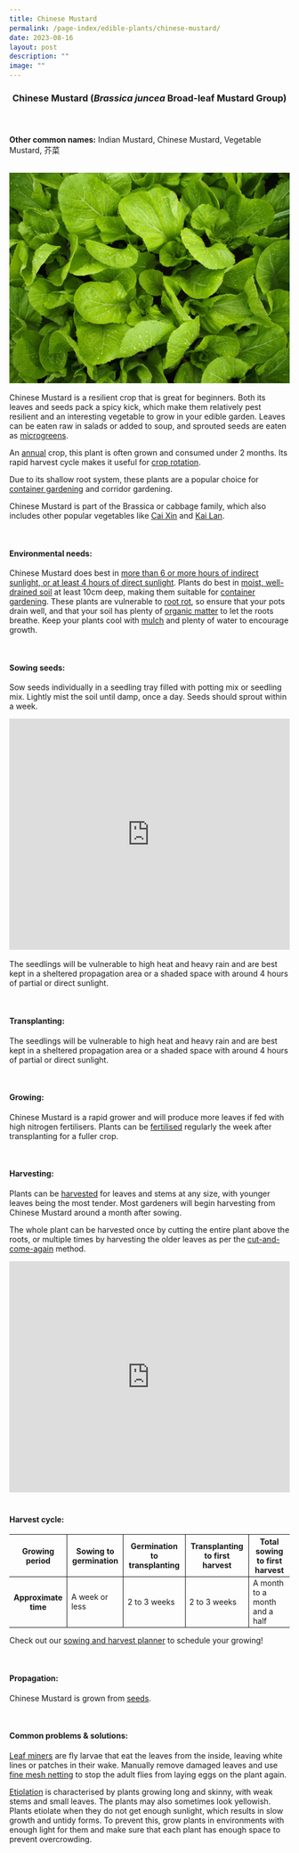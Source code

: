 ```yaml
---
title: Chinese Mustard
permalink: /page-index/edible-plants/chinese-mustard/
date: 2023-08-16
layout: post
description: ""
image: ""
---
```

<header> 
<h3>Chinese Mustard (<em>Brassica juncea</em> Broad-leaf Mustard Group)</h3> 
</header> 
 
<section> 
	<p><strong>Other common names:</strong> Indian Mustard, Chinese Mustard, Vegetable Mustard, 芥菜</p> 
	<br> 
</section> 
 
<section>
	<img src="/images/Plants/ChineseMustard%20(1).jpg">
	<p>Chinese Mustard is a resilient crop that is great for beginners. Both its leaves and seeds pack a spicy kick, which make them relatively pest resilient and an interesting vegetable to grow in your edible garden. Leaves can be eaten raw in salads or added to soup, and sprouted seeds are eaten as <a href="/page-index/horticulture-techniques/microgreens/">microgreens</a>.</p>
	<p>An <a href="/learn-more-about-gardening/glossary/#a">annual</a> crop, this plant is often grown and consumed under 2 months. Its rapid harvest cycle makes it useful for <a href="/page-index/horticulture-techniques/crop-rotation/">crop rotation</a>.</p>
	<p>Due to its shallow root system, these plants are a popular choice for <a href="/page-index/horticulture-techniques/planting-in-containers/">container gardening</a> and corridor gardening.</p>
	<p>Chinese Mustard is part of the Brassica or cabbage family, which also includes other popular vegetables like <a href="/page-index/edible-plants/cai-xin/">Cai Xin</a> and <a href="/page-index/edibles-plants/kai-lan/">Kai Lan</a>. 
</p>
  <br> 
</section> 
 
<section> 
  <h4>Environmental needs:</h4> 
	<p>Chinese Mustard does best in <a href="/page-index/horticulture-techniques/gauging-light/">more than 6 or more hours of indirect sunlight, or at least 4 hours of direct sunlight</a>. Plants do best in <a href="/page-index/horticulture-techniques/soil/">moist, well-drained soil</a> at least 10cm deep, making them suitable for <a href="/page-index/horticulture-techniques/planting-in-containers/">container gardening</a>. These plants are vulnerable to <a href="/page-index/plant-problems/root-rot/">root rot</a>, so ensure that your pots drain well, and that your soil has plenty of <a href="/page-index/horticulture-techniques/soil-amendments/">organic matter</a> to let the roots breathe. Keep your plants cool with <a href="/page-index/horticulture-techniques/mulching/">mulch</a> and plenty of water to encourage growth.</p> 
	<br> 
</section> 
 
<section> 
  <h4>Sowing seeds:</h4> 
	<p>Sow seeds individually in a seedling tray filled with potting mix or seedling mix. Lightly mist the soil until damp, once a day. Seeds should sprout within a week.</p> 
	<iframe width="100%" height="415" src="https://www.youtube.com/embed/x7J87wY7U6s" title="YouTube video player" frameborder="0" allow="accelerometer; autoplay; clipboard-write; encrypted-media; gyroscope; picture-in-picture; web-share" allowfullscreen=""></iframe>	<br>
	<p>The seedlings will be vulnerable to high heat and heavy rain and are best kept in a sheltered propagation area or a shaded space with around 4 hours of partial or direct sunlight.</p>
	<br> 
</section> 
 
<section>
	<h4>Transplanting:</h4>
	<p>The seedlings will be vulnerable to high heat and heavy rain and are best kept in a sheltered propagation area or a shaded space with around 4 hours of partial or direct sunlight.</p>
	<br>
</section>

<section> 
  <h4>Growing:</h4> 
	<p>Chinese Mustard is a rapid grower and will produce more leaves if fed with high nitrogen fertilisers. Plants can be <a href="/page-index/horticulture-techniques/fertilising/">fertilised</a> regularly the week after transplanting for a fuller crop.</p> 
	<br> 
</section> 
 
<section> 
  <h4>Harvesting:</h4> 
	<p>Plants can be <a href="/page-index/horticulture-techniques/harvesting-hygiene/">harvested</a> for leaves and stems at any size, with younger leaves being the most tender. Most gardeners will begin harvesting from Chinese Mustard around a month after sowing.</p>
	<p>The whole plant can be harvested once by cutting the entire plant above the roots, or multiple times by harvesting the older leaves as per the <a href="/page-index/horticulture-techniques/cut-and-come-again/">cut-and-come-again</a> method.</p> 
	<iframe allowfullscreen="" allow="accelerometer; autoplay; clipboard-write; encrypted-media; gyroscope; picture-in-picture; web-share" frameborder="0" title="YouTube video player" src="https://www.youtube.com/embed/f_Uoug7ZSeg" height="415" width="100%"></iframe><br>
	<br>
</section> 
 
<section> 
	<h4>Harvest cycle:</h4> 
  <table> 
    <thead> 
      <tr> 
        <th style="border-bottom:0px; border-right:solid 1px;">Growing period</th> 
        <th style="border-bottom:0px; border-right:solid 1px;">Sowing to germination</th>
				<th style="border-bottom:0px; border-right:solid 1px;">Germination to transplanting</th>
        <th style="border-bottom:0px; border-right:solid 1px;">Transplanting to first harvest</th> 
        <th style="border-bottom:0px; border-left:solid 1px;">Total sowing to first harvest</th> 
      </tr> 
    </thead> 
    <tbody> 
      <tr> 
        <th style="border-right:solid 1px;">Approximate time</th> 
        <td style="border-right:solid 1px;">A week or less</td>
				<td style="border-right:solid 1px;">2 to 3 weeks</td>
        <td style="border-right:solid 1px;">2 to 3 weeks</td> 
        <td style="border-left:solid 1px;">A month to a month and a half</td> 
      </tr> 
    </tbody> 
  </table> 
	<p>Check out our&nbsp;<a href="/digital-tools/sowing-planner/">sowing and harvest planner</a>&nbsp;to schedule your growing!</p> 
	<br> 
</section> 
 
<section> 
  <h4>Propagation:</h4> 
	<p>Chinese Mustard is grown from <a href="/page-index/horticulture-techniques/propagating-by-seed/">seeds</a>.</p> 
	<br> 
</section> 
 
<section> 
  <h4>Common problems &amp; solutions:</h4> 
	<p><a href="/page-index/pests/leaf-miner/">Leaf miners</a> are fly larvae that eat the leaves from the inside, leaving white lines or patches in their wake. Manually remove damaged leaves and use <a href="/page-index/hardscapes/netting/">fine mesh netting</a> to stop the adult flies from laying eggs on the plant again.</p>
	<p><a href="/page-index/plant-problems/etiolation/">Etiolation</a> is characterised by plants growing long and skinny, with weak stems and small leaves. The plants may also sometimes look yellowish. Plants etiolate when they do not get enough sunlight, which results in slow growth and untidy forms. To prevent this, grow plants in environments with enough light for them and make sure that each plant has enough space to prevent overcrowding.</p>
	<br> 
</section>